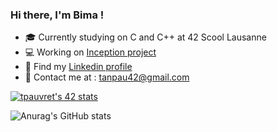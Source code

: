 ### Hi there, I'm Bima !

- 🎓 Currently studying on C and C++ at 42 Scool Lausanne
- 💻 Working on [Inception project](https://github.com/Bima42/Inception)
- 🤝 Find my [Linkedin profile](https://www.linkedin.com/in/tanguy-pauvret/)
- 📧 Contact me at : tanpau42@gmail.com

[![tpauvret's 42 stats](https://badge42.vercel.app/api/v2/cl4cu4yt6003509meu4zyuu1x/stats?cursusId=21&coalitionId=192)](https://github.com/JaeSeoKim/badge42)

![Anurag's GitHub stats](https://github-readme-stats.vercel.app/api?Bima42=anuraghazra&show_icons=true&theme=radical)
